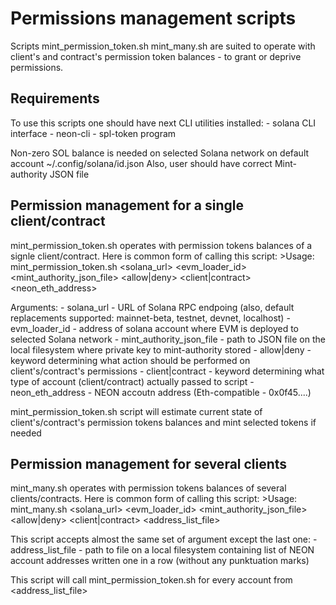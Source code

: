 # Permissions management scripts

Scripts mint_permission_token.sh mint_many.sh are suited to operate with client's and contract's permission token balances - to grant or deprive permissions.

## Requirements

To use this scripts one should have next CLI utilities installed:
    - solana CLI interface
    - neon-cli 
    - spl-token program

Non-zero SOL balance is needed on selected Solana network on default account ~/.config/solana/id.json
Also, user should have correct Mint-authority JSON file

## Permission management for a single client/contract

mint_permission_token.sh operates with permission tokens balances of a signle client/contract. Here is common form of calling this script:
    >Usage: mint_permission_token.sh <solana_url> <evm_loader_id> <mint_authority_json_file> <allow|deny> <client|contract> <neon_eth_address>

Arguments:
    - solana_url - URL of Solana RPC endpoing (also, default replacements supported: mainnet-beta, testnet, devnet, localhost)
    - evm_loader_id - address of solana account where EVM is deployed to selected Solana network
    - mint_authority_json_file - path to JSON file on the local filesystem where private key to mint-authority stored
    - allow|deny - keyword determining what action should be performed on client's/contract's permissions
    - client|contract - keyword determining what type of account (client/contract) actually passed to script
    - neon_eth_address - NEON accoutn address (Eth-compatible - 0x0f45....)

mint_permission_token.sh script will estimate current state of client's/contract's permission tokens balances and mint selected tokens if needed

## Permission management for several clients

mint_many.sh operates with permission tokens balances of several clients/contracts. Here is common form of calling this script:
    >Usage: mint_many.sh <solana_url> <evm_loader_id> <mint_authority_json_file> <allow|deny> <client|contract> <address_list_file>

This script accepts almost the same set of argument except the last one:
    - address_list_file - path to file on a local filesystem containing list of NEON account addresses written one in a row (without any punktuation marks)

This script will call mint_permission_token.sh for every account from <address_list_file>
